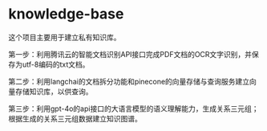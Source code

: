 # knowledge-base
这个项目主要用于建立私有知识库。

第一步：利用腾讯云的智能文档识别API接口完成PDF文档的OCR文字识别，并保存为utf-8编码的txt文档。

第二步：利用langchai的文档拆分功能和pinecone的向量存储与查询服务建立向量存储知识库，以供查询。

第三步：利用gpt-4o的api接口的大语言模型的语义理解能力，生成关系三元组；根据生成的关系三元组数据建立知识图谱。
